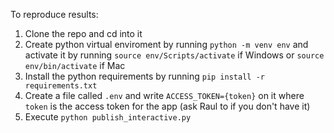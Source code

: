 To reproduce results:

1. Clone the repo and cd into it
2. Create python virtual enviroment by running `python -m venv env` and activate it by running `source env/Scripts/activate` if Windows or `source env/bin/activate` if Mac
3. Install the python requirements by running `pip install -r requirements.txt`
4. Create a file called `.env` and write `ACCESS_TOKEN={token}` on it where `token` is the access token for the app (ask Raul to if you don't have it)
5. Execute `python publish_interactive.py`
